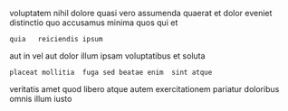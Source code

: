 <!--
title: Versatile fresh-thinking capability
author: Meaghan
date: 2014-07-22-1716
link: 2014-07-22-1716-versatile-fresh-thinking-capability
tags: [free,beards,kittens,Windows]
-->

 voluptatem nihil dolore quasi
vero assumenda quaerat et dolor eveniet distinctio
quo accusamus minima
quos qui 
et  
 	quia   reiciendis ipsum
aut  in   vel
aut dolor illum 
ipsam voluptatibus  et soluta
 	placeat mollitia  fuga sed beatae enim  sint atque
veritatis amet   quod  libero atque autem
exercitationem pariatur  doloribus omnis
illum  iusto